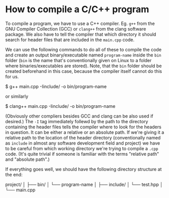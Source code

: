 # How to compile a C/C++ program

To compile a program, we have to use a C++ compiler. Eg. `g++` from the GNU
Compiler Collection (GCC) or `clang++` from the clang software package. We also
have to tell the compiler that which directory it should search for header files
that are included in the `main.cpp` code.

We can use the following commands to do all of these to compile the code and
create an output binary/executable named `program-name` inside the `bin` folder
(`bin` is the name that's conventionally given on Linux to a folder where
binaries/executables are stored). Note, that the `bin` folder should be created
beforehand in this case, because the compiler itself cannot do this for us.


$ g++ main.cpp -Iinclude/ -o bin/program-name

  or similarly

$ clang++ main.cpp -Iinclude/ -o bin/program-name


(Obviously other compliers besides GCC and clang can be also used if desired.)
The `-I` tag immediately follewd by the path to the directory containing the
header files tells the compiler where to look for the headers in question. It
can be either a relative or an absolute path. If we're giving it a relative path
to the location of the header directory (conventionally named as `include` in
almost any software development field and project) we have to be careful from
which working directory we're trying to compile a `.cpp` code. (It's quite
trivial if someone is familiar with the terms "relative path" and "absolute
path".)


If everything goes well, we should have the following directory structure at the
end:

project/
│
├── bin/
│   └── program-name
│
├── include/
│   └── test.hpp
│
└── main.cpp

